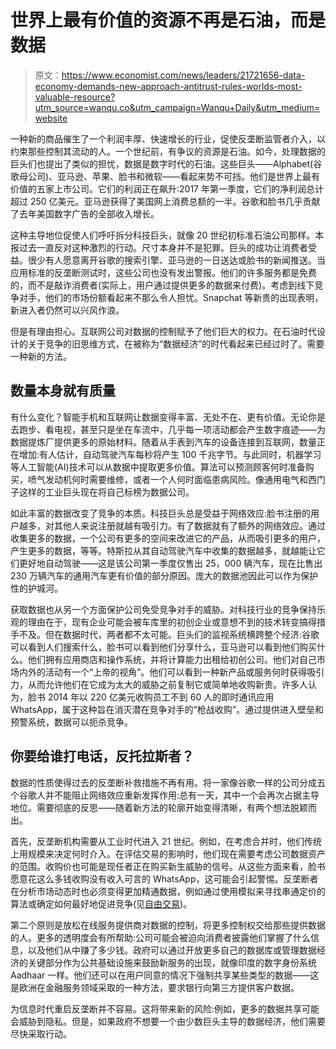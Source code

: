 # 世界上最有价值的资源不再是石油，而是数据

> 原文：<https://www.economist.com/news/leaders/21721656-data-economy-demands-new-approach-antitrust-rules-worlds-most-valuable-resource?utm_source=wanqu.co&utm_campaign=Wanqu+Daily&utm_medium=website>

一种新的商品催生了一个利润丰厚、快速增长的行业，促使反垄断监管者介入，以约束那些控制其流动的人。一个世纪前，有争议的资源是石油。如今，处理数据的巨头们也提出了类似的担忧，数据是数字时代的石油。这些巨头——Alphabet(谷歌母公司)、亚马逊、苹果、脸书和微软——看起来势不可挡。他们是世界上最有价值的五家上市公司。它们的利润正在飙升:2017 年第一季度，它们的净利润总计超过 250 亿美元。亚马逊获得了美国网上消费总额的一半。谷歌和脸书几乎贡献了去年美国数字广告的全部收入增长。

这种主导地位促使人们呼吁拆分科技巨头，就像 20 世纪初标准石油公司那样。本报过去一直反对这种激烈的行动。尺寸本身并不是犯罪。巨头的成功让消费者受益。很少有人愿意离开谷歌的搜索引擎、亚马逊的一日送达或脸书的新闻推送。当应用标准的反垄断测试时，这些公司也没有发出警报。他们的许多服务都是免费的，而不是敲诈消费者(实际上，用户通过提供更多的数据来付费)。考虑到线下竞争对手，他们的市场份额看起来不那么令人担忧。Snapchat 等新贵的出现表明，新进入者仍然可以兴风作浪。

但是有理由担心。互联网公司对数据的控制赋予了他们巨大的权力。在石油时代设计的关于竞争的旧思维方式，在被称为“数据经济”的时代看起来已经过时了。需要一种新的方法。

## 数量本身就有质量

有什么变化？智能手机和互联网让数据变得丰富、无处不在、更有价值。无论你是去跑步、看电视，甚至只是坐在车流中，几乎每一项活动都会产生数字痕迹——为数据提炼厂提供更多的原始材料。随着从手表到汽车的设备连接到互联网，数量正在增加:有人估计，自动驾驶汽车每秒将产生 100 千兆字节。与此同时，机器学习等人工智能(AI)技术可以从数据中提取更多价值。算法可以预测顾客何时准备购买，喷气发动机何时需要维修，或者一个人何时面临患病风险。像通用电气和西门子这样的工业巨头现在将自己标榜为数据公司。

如此丰富的数据改变了竞争的本质。科技巨头总是受益于网络效应:脸书注册的用户越多，对其他人来说注册就越有吸引力。有了数据就有了额外的网络效应。通过收集更多的数据，一个公司有更多的空间来改进它的产品，从而吸引更多的用户，产生更多的数据，等等。特斯拉从其自动驾驶汽车中收集的数据越多，就越能让它们更好地自动驾驶——这是该公司第一季度仅售出 25，000 辆汽车，现在比售出 230 万辆汽车的通用汽车更有价值的部分原因。庞大的数据池因此可以作为保护性的护城河。

获取数据也从另一个方面保护公司免受竞争对手的威胁。对科技行业的竞争保持乐观的理由在于，现有企业可能会被车库里的初创企业或意想不到的技术转变搞得措手不及。但在数据时代，两者都不太可能。巨头们的监视系统横跨整个经济:谷歌可以看到人们搜索什么，脸书可以看到他们分享什么，亚马逊可以看到他们购买什么。他们拥有应用商店和操作系统，并将计算能力出租给初创公司。他们对自己市场内外的活动有一个“上帝的视角”。他们可以看到一种新产品或服务何时获得吸引力，从而允许他们在它成为太大的威胁之前复制它或简单地收购新贵。许多人认为，脸书 2014 年以 220 亿美元收购员工不到 60 人的即时通讯应用 WhatsApp，属于这种旨在消灭潜在竞争对手的“枪战收购”。通过提供进入壁垒和预警系统，数据可以扼杀竞争。

## 你要给谁打电话，反托拉斯者？

数据的性质使得过去的反垄断补救措施不再有用。将一家像谷歌一样的公司分成五个谷歌人并不能阻止网络效应重新发挥作用:总有一天，其中一个会再次占据主导地位。需要彻底的反思——随着新方法的轮廓开始变得清晰，有两个想法脱颖而出。

首先，反垄断机构需要从工业时代进入 21 世纪。例如，在考虑合并时，他们传统上用规模来决定何时介入。在评估交易的影响时，他们现在需要考虑公司数据资产的范围。收购价也可能是现任者正在购买新生威胁的信号。从这些方面来看，脸书愿意花这么多钱收购没有收入可言的 WhatsApp，这可能会引起警惕。反垄断者在分析市场动态时也必须变得更加精通数据，例如通过使用模拟来寻找串通定价的算法或确定如何最好地促进竞争(见[自由交易](/finance-and-economics/2017/05/06/price-bots-can-collude-against-consumers))。

第二个原则是放松在线服务提供商对数据的控制，将更多控制权交给那些提供数据的人。更多的透明度会有所帮助:公司可能会被迫向消费者披露他们掌握了什么信息，以及他们从中赚了多少钱。政府可以通过开放更多自己的数据库或管理数据经济的关键部分作为公共基础设施来鼓励新服务的出现，就像印度的数字身份系统 Aadhaar 一样。他们还可以在用户同意的情况下强制共享某些类型的数据——这是欧洲在金融服务领域采取的一种方法，要求银行向第三方提供客户数据。

为信息时代重启反垄断并不容易。这将带来新的风险:例如，更多的数据共享可能会威胁到隐私。但是，如果政府不想要一个由少数巨头主导的数据经济，他们需要尽快采取行动。